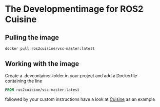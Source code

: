 # The Developmentimage for ROS2 Cuisine

## Pulling the image

```bash
docker pull ros2cuisine/vsc-master:latest
```

## Working with the image

Create a .devcontainer folder in your project and add a Dockerfile containing the line

```Dockerfile
FROM ros2cuisine/vsc-master:latest
```

followed by your custom instructions
have a look at [Cuisine](https://gitlab.com/ros2cuisine/cuisine.git) as an example 
